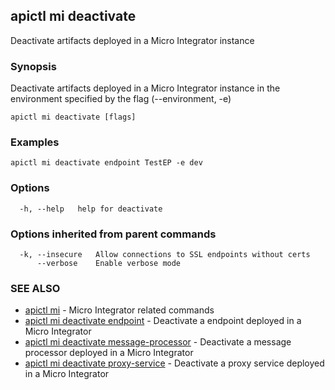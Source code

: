 ## apictl mi deactivate

Deactivate artifacts deployed in a Micro Integrator instance

### Synopsis

Deactivate artifacts deployed in a Micro Integrator instance in the environment specified by the flag (--environment, -e)

```
apictl mi deactivate [flags]
```

### Examples

```
apictl mi deactivate endpoint TestEP -e dev
```

### Options

```
  -h, --help   help for deactivate
```

### Options inherited from parent commands

```
  -k, --insecure   Allow connections to SSL endpoints without certs
      --verbose    Enable verbose mode
```

### SEE ALSO

* [apictl mi](apictl_mi.md)	 - Micro Integrator related commands
* [apictl mi deactivate endpoint](apictl_mi_deactivate_endpoint.md)	 - Deactivate a endpoint deployed in a Micro Integrator
* [apictl mi deactivate message-processor](apictl_mi_deactivate_message-processor.md)	 - Deactivate a message processor deployed in a Micro Integrator
* [apictl mi deactivate proxy-service](apictl_mi_deactivate_proxy-service.md)	 - Deactivate a proxy service deployed in a Micro Integrator

